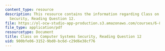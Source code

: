 ```yaml
---
content_type: resource
description: This resource contains the information regarding Class on Computer Systems
  Security, Reading Question 12.
file: https://ol-ocw-studio-app-production.s3.amazonaws.com/courses/6-858-computer-systems-security-fall-2014/900bfe0631529bd0bc6dc29d6e38cf76_MIT6_858F14_Reading12.pdf
file_type: application/pdf
resourcetype: Document
title: Class on Computer Systems Security, Reading Question 12
uid: 900bfe06-3152-9bd0-bc6d-c29d6e38cf76
---
```

